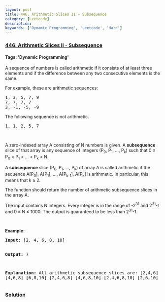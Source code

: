 ```yaml
---
layout: post
title: 446. Arithmetic Slices II - Subsequence
category: [Leetcode]
description: 
keywords: ['Dynamic Programming', 'Leetcode', 'Hard']
---
```

### [446. Arithmetic Slices II - Subsequence](https://leetcode.com/problems/arithmetic-slices-ii-subsequence)

#### Tags: 'Dynamic Programming'

<div class="content__u3I1 question-content__JfgR"><div><p>A sequence of numbers is called arithmetic if it consists of at least three elements and if the difference between any two consecutive elements is the same.</p>
<p>For example, these are arithmetic sequences:</p>
<pre>1, 3, 5, 7, 9
7, 7, 7, 7
3, -1, -5, -9</pre>
<p>The following sequence is not arithmetic.</p>
<pre>1, 1, 2, 5, 7</pre>
 

<p>A zero-indexed array A consisting of N numbers is given. A <b>subsequence</b> slice of that array is any sequence of integers (P<sub>0</sub>, P<sub>1</sub>, ..., P<sub>k</sub>) such that 0 ≤ P<sub>0</sub> &lt; P<sub>1</sub> &lt; ... &lt; P<sub>k</sub> &lt; N.</p>
<p>A <b>subsequence</b> slice (P<sub>0</sub>, P<sub>1</sub>, ..., P<sub>k</sub>) of array A is called arithmetic if the sequence A[P<sub>0</sub>], A[P<sub>1</sub>], ..., A[P<sub>k-1</sub>], A[P<sub>k</sub>] is arithmetic. In particular, this means that k ≥ 2.</p>
<p>The function should return the number of arithmetic subsequence slices in the array A.</p>
<p>The input contains N integers. Every integer is in the range of -2<sup>31</sup> and 2<sup>31</sup>-1 and 0 ≤ N ≤ 1000. The output is guaranteed to be less than 2<sup>31</sup>-1.</p>
 

<p><b>Example:</b></p>
<pre><b>Input:</b> [2, 4, 6, 8, 10]

<b>Output:</b> 7

<b>Explanation:</b>
All arithmetic subsequence slices are:
[2,4,6]
[4,6,8]
[6,8,10]
[2,4,6,8]
[4,6,8,10]
[2,4,6,8,10]
[2,6,10]
</pre>
</div></div>

### Solution
